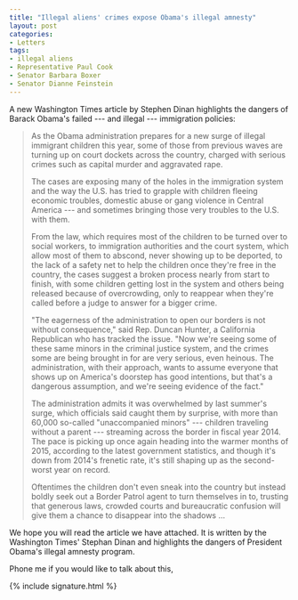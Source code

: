 ```yaml
---
title: "Illegal aliens' crimes expose Obama's illegal amnesty"
layout: post
categories:
- Letters
tags:
- illegal aliens
- Representative Paul Cook
- Senator Barbara Boxer
- Senator Dianne Feinstein
---
```


A new Washington Times article by Stephen Dinan highlights the dangers of Barack Obama's failed --- and illegal --- immigration policies:

> As the Obama administration prepares for a new surge of illegal immigrant children this year, some of those from previous waves are turning up on court dockets across the country, charged with serious crimes such as capital murder and aggravated rape.
>
> The cases are exposing many of the holes in the immigration system and the way the U.S. has tried to grapple with children fleeing economic troubles, domestic abuse or gang violence in Central America --- and sometimes bringing those very troubles to the U.S. with them.
>
> From the law, which requires most of the children to be turned over to social workers, to immigration authorities and the court system, which allow most of them to abscond, never showing up to be deported, to the lack of a safety net to help the children once they're free in the country, the cases suggest a broken process nearly from start to finish, with some children getting lost in the system and others being released because of overcrowding, only to reappear when they're called before a judge to answer for a bigger crime.
>
> "The eagerness of the administration to open our borders is not without consequence," said Rep. Duncan Hunter, a California Republican who has tracked the issue. "Now we're seeing some of these same minors in the criminal justice system, and the crimes some are being brought in for are very serious, even heinous. The administration, with their approach, wants to assume everyone that shows up on America's doorstep has good intentions, but that's a dangerous assumption, and we're seeing evidence of the fact."
>
> The administration admits it was overwhelmed by last summer's surge, which officials said caught them by surprise, with more than 60,000 so-called "unaccompanied minors" --- children traveling without a parent --- streaming across the border in fiscal year 2014. The pace is picking up once again heading into the warmer months of 2015, according to the latest government statistics, and though it's down from 2014's frenetic rate, it's still shaping up as the second-worst year on record.
>
> Oftentimes the children don't even sneak into the country but instead boldly seek out a Border Patrol agent to turn themselves in to, trusting that generous laws, crowded courts and bureaucratic confusion will give them a chance to disappear into the shadows ...

We hope you will read the article we have attached. It is written by the Washington Times' Stephan Dinan and highlights the dangers of President Obama's illegal amnesty program.

Phone me if you would like to talk about this,

{% include signature.html %}
